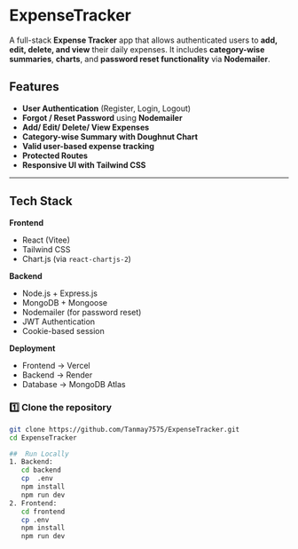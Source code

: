 # ExpenseTracker

A full-stack **Expense Tracker** app that allows authenticated users to **add, edit, delete, and view** their daily expenses. It includes **category-wise summaries**, **charts**, and **password reset functionality** via **Nodemailer**.

##  Features

-  **User Authentication** (Register, Login, Logout)
-  **Forgot / Reset Password** using **Nodemailer**
-  **Add/ Edit/ Delete/ View Expenses**
-  **Category-wise Summary with Doughnut Chart**
-  **Valid user-based expense tracking**
-  **Protected Routes**
-  **Responsive UI with Tailwind CSS**

---

## Tech Stack

**Frontend**
- React (Vitee)
- Tailwind CSS
- Chart.js (via `react-chartjs-2`)

**Backend**
- Node.js + Express.js
- MongoDB + Mongoose
- Nodemailer (for password reset)
- JWT Authentication
- Cookie-based session

**Deployment**
- Frontend → Vercel  
- Backend → Render  
- Database → MongoDB Atlas  

### 1️⃣ Clone the repository
```bash
git clone https://github.com/Tanmay7575/ExpenseTracker.git
cd ExpenseTracker

##  Run Locally
1. Backend:
   cd backend
   cp  .env
   npm install
   npm run dev
2. Frontend:
   cd frontend
   cp .env
   npm install
   npm run dev
